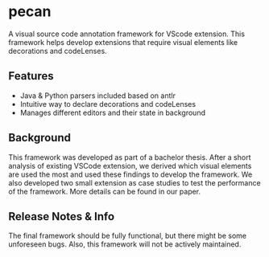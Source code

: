 # pecan
A visual source code annotation framework for VScode extension. This framework helps develop extensions that require visual elements like decorations and codeLenses.

## Features
* Java & Python parsers included based on antlr
* Intuitive way to declare decorations and codeLenses
* Manages different editors and their state in background

## Background
This framework was developed as part of a bachelor thesis.
After a short analysis of existing VSCode extension, we derived which visual elements are used the most and used these findings to develop the framework. We also developed two small extension as case studies to test the performance of the framework. More details can be found in our paper.

## Release Notes & Info
The final framework should be fully functional, but there might be some unforeseen bugs. Also, this framework will not be actively maintained.
